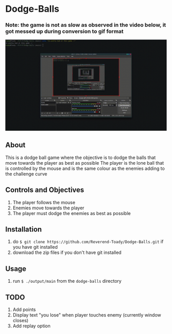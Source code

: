 # Dodge-Balls

### Note: the game is not as slow as observed in the video below, it got messed up during conversion to gif format

![Watch the video](assets/dodge-balls.gif)

## About

This is a dodge ball game where the objective is to dodge the balls that move towards the player as best as possible
The player is the lone ball that is controlled by the mouse and is the same colour as the enemies adding to the challenge curve

## Controls and Objectives

1. The player follows the mouse
2. Enemies move towards the player
3. The player must dodge the enemies as best as possible

## Installation

1. do `$ git clone https://github.com/Reverend-Toady/Dodge-Balls.git` if you have git installed
2. download the zip files if you don't have git installed

## Usage

1. run `$ ./output/main` from the `dodge-balls` directory

## TODO

1. Add points
2. Display text "you lose" when player touches enemy (currently window closes)
3. Add replay option
